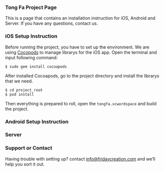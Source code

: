 ### Tong Fa Project Page
This is a page that contains an installation instruction for iOS, Android and Server. If you have any questions, contact us.

### iOS Setup Instruction
Before running the project, you have to set up the environment. We are using [Cocopods](http://cocoapods.org) to manage librarys for the iOS app. Open the terminal and input following command:

```
$ sudo gem install cocoapods
```

After installed Cocoapods, go to the project directory and install the librarys that we need.

```
$ cd project_root
$ pod install
```

Then everything is prepared to roll, open the `tongfa.xcwordspace` and build the project.

### Android Setup Instruction


### Server


### Support or Contact
Having trouble with setting up? contact info@fridaycreation.com and we’ll help you sort it out.
